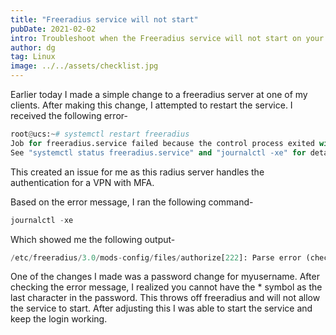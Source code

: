 ```yaml
---
title: "Freeradius service will not start"
pubDate: 2021-02-02
intro: Troubleshoot when the Freeradius service will not start on your server.
author: dg
tag: Linux
image: ../../assets/checklist.jpg
---
```

Earlier today I made a simple change to a freeradius server at one of my clients. After making this change, I attempted to restart the service. I received the following error-

```python
root@ucs:~# systemctl restart freeradius
Job for freeradius.service failed because the control process exited with error code.
See "systemctl status freeradius.service" and "journalctl -xe" for details.
```

This created an issue for me as this radius server handles the authentication for a VPN with MFA.

Based on the error message, I ran the following command-

```python
journalctl -xe
```

Which showed me the following output-

```python
/etc/freeradius/3.0/mods-config/files/authorize[222]: Parse error (check) for entry myusername: Expected end of line or comma
```

One of the changes I made was a password change for myusername. After checking the error message, I realized you cannot have the \* symbol as the last character in the password. This throws off freeradius and will not allow the service to start. After adjusting this I was able to start the service and keep the login working.